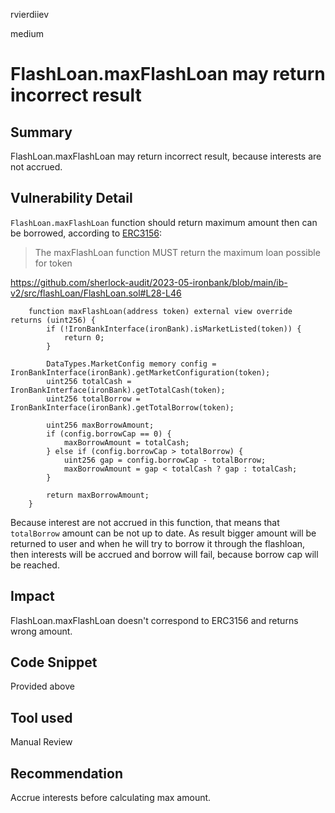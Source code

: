 rvierdiiev

medium

# FlashLoan.maxFlashLoan may return incorrect result

## Summary
FlashLoan.maxFlashLoan may return incorrect result, because interests are not accrued.
## Vulnerability Detail
`FlashLoan.maxFlashLoan` function should return maximum amount then can be borrowed, according to [ERC3156](https://eips.ethereum.org/EIPS/eip-3156#lender-specification):
>The maxFlashLoan function MUST return the maximum loan possible for token

https://github.com/sherlock-audit/2023-05-ironbank/blob/main/ib-v2/src/flashLoan/FlashLoan.sol#L28-L46
```solidity
    function maxFlashLoan(address token) external view override returns (uint256) {
        if (!IronBankInterface(ironBank).isMarketListed(token)) {
            return 0;
        }

        DataTypes.MarketConfig memory config = IronBankInterface(ironBank).getMarketConfiguration(token);
        uint256 totalCash = IronBankInterface(ironBank).getTotalCash(token);
        uint256 totalBorrow = IronBankInterface(ironBank).getTotalBorrow(token);

        uint256 maxBorrowAmount;
        if (config.borrowCap == 0) {
            maxBorrowAmount = totalCash;
        } else if (config.borrowCap > totalBorrow) {
            uint256 gap = config.borrowCap - totalBorrow;
            maxBorrowAmount = gap < totalCash ? gap : totalCash;
        }

        return maxBorrowAmount;
    }
```

Because interest are not accrued in this function, that means that `totalBorrow` amount can be not up to date. As result bigger amount will be returned to user and when he will try to borrow it through the flashloan, then interests will be accrued and borrow will fail, because borrow cap will be reached.
## Impact
FlashLoan.maxFlashLoan doesn't correspond to ERC3156 and returns wrong amount.
## Code Snippet
Provided above
## Tool used

Manual Review

## Recommendation
Accrue interests before calculating max amount.